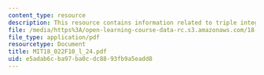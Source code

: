 ```yaml
---
content_type: resource
description: This resource contains information related to triple integrals.
file: /media/https%3A/open-learning-course-data-rc.s3.amazonaws.com/18-022-calculus-of-several-variables-fall-2010/e5adab6cba97ba0cdc8893fb9a5eadd8_MIT18_022F10_l_24.pdf
file_type: application/pdf
resourcetype: Document
title: MIT18_022F10_l_24.pdf
uid: e5adab6c-ba97-ba0c-dc88-93fb9a5eadd8
---
```

